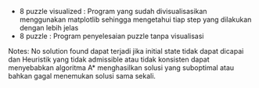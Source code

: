 - 8 puzzle visualized : Program yang sudah divisualisasikan menggunakan matplotlib sehingga mengetahui tiap step yang dilakukan dengan lebih jelas
- 8 puzzle : Program penyelesaian puzzle tanpa visualisasi

Notes: No solution found dapat terjadi jika initial state tidak dapat dicapai dan Heuristik yang tidak admissible atau tidak konsisten dapat menyebabkan algoritma A* menghasilkan solusi yang suboptimal atau bahkan gagal menemukan solusi sama sekali.
